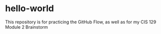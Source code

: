 # hello-world
This repository is for practicing the GitHub Flow, as well as for my CIS 129 Module 2 Brainstorm
